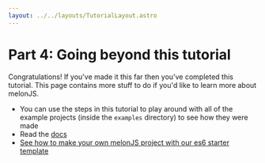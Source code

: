 ```yaml
---
layout: ../../layouts/TutorialLayout.astro
---
```

# Part 4: Going beyond this tutorial
Congratulations! If you've made it this far then you've completed this tutorial. This page contains more stuff to do if you'd like to learn more about melonJS.

- You can use the steps in this tutorial to play around with all of the example projects (inside the `examples` directory) to see how they were made
- Read the [docs](https://melonjs.github.io/melonJS/docs/)
- [See how to make your own melonJS project with our es6 starter template](/tutorial/making-your-own-game)
